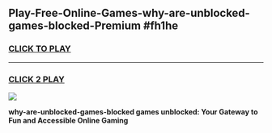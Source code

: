
## Play-Free-Online-Games-why-are-unblocked-games-blocked-Premium #fh1he
<h3>
<a href="https://premium.freeplayer.one?title=why-are-unblocked-games-blocked&ref=8M">CLICK TO PLAY</a></h3>
<hr>

<h3>
<a href="https://premium.freeplayer.one?title=why-are-unblocked-games-blocked&ref=8M">CLICK 2 PLAY</a>
  
</h3>

<a href="https://premium.freeplayer.one?title=why-are-unblocked-games-blocked&ref=8M"><img src="https://clearcache.store/games.png"></a>


**why-are-unblocked-games-blocked games unblocked: Your Gateway to Fun and Accessible Online Gaming**
